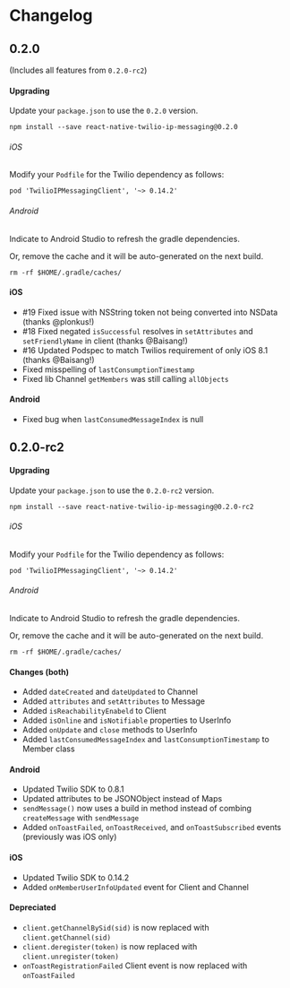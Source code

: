 # Changelog

## 0.2.0

(Includes all features from `0.2.0-rc2`)

#### Upgrading
Update your `package.json` to use the `0.2.0` version.
```
npm install --save react-native-twilio-ip-messaging@0.2.0
```

###### iOS
Modify your `Podfile` for the Twilio dependency as follows:
```
pod 'TwilioIPMessagingClient', '~> 0.14.2'
```

###### Android
Indicate to Android Studio to refresh the gradle dependencies.

Or, remove the cache and it will be auto-generated on the next build.

```
rm -rf $HOME/.gradle/caches/
```

#### iOS
- #19 Fixed issue with NSString token not being converted into NSData (thanks @plonkus!)
- #18 Fixed negated `isSuccessful` resolves in `setAttributes` and `setFriendlyName` in client (thanks @Baisang!)
- #16 Updated Podspec to match Twilios requirement of only iOS 8.1 (thanks @Baisang!)
- Fixed misspelling of `lastConsumptionTimestamp`
- Fixed lib Channel `getMembers` was still calling `allObjects`

#### Android
- Fixed bug when `lastConsumedMessageIndex` is null

## 0.2.0-rc2

#### Upgrading
Update your `package.json` to use the `0.2.0-rc2` version.
```
npm install --save react-native-twilio-ip-messaging@0.2.0-rc2
```

###### iOS
Modify your `Podfile` for the Twilio dependency as follows:
```
pod 'TwilioIPMessagingClient', '~> 0.14.2'
```

###### Android
Indicate to Android Studio to refresh the gradle dependencies.

Or, remove the cache and it will be auto-generated on the next build.

```
rm -rf $HOME/.gradle/caches/
```

#### Changes (both)
- Added `dateCreated` and `dateUpdated` to Channel
- Added `attributes` and `setAttributes` to Message
- Added `isReachabilityEnabeld` to Client
- Added `isOnline` and `isNotifiable` properties to UserInfo
- Added `onUpdate` and `close` methods to UserInfo
- Added `lastConsumedMessageIndex` and `lastConsumptionTimestamp` to Member class

#### Android
- Updated Twilio SDK to 0.8.1
- Updated attributes to be JSONObject instead of Maps
- `sendMessage()` now uses a build in method instead of combing `createMessage` with `sendMessage`
- Added `onToastFailed`, `onToastReceived`, and `onToastSubscribed` events (previously was iOS only)

#### iOS
- Updated Twilio SDK to 0.14.2
- Added `onMemberUserInfoUpdated` event for Client and Channel

#### Depreciated
- `client.getChannelBySid(sid)` is now replaced with `client.getChannel(sid)`
- `client.deregister(token)` is now replaced with `client.unregister(token)`
- `onToastRegistrationFailed` Client event is now replaced with `onToastFailed`
